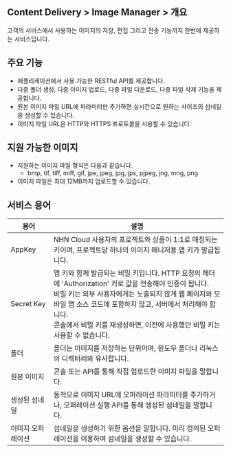 ## Content Delivery > Image Manager > 개요

고객의 서비스에서 사용하는 이미지의 저장, 편집 그리고 전송 기능까지 한번에 제공하는 서비스입니다.

## 주요 기능

- 애플리케이션에서 사용 가능한 RESTful API를 제공합니다.
- 다중 폴더 생성, 다중 이미지 업로드, 다중 파일 다운로드, 다중 파일 삭제 기능을 제공합니다.
- 원본 이미지 파일 URL에 파라미터만 추가하면 실시간으로 원하는 사이즈의 섬네일을 생성할 수 있습니다.
- 이미지 파일 URL은 HTTP와 HTTPS 프로토콜을 사용할 수 있습니다.

## 지원 가능한 이미지 

- 지원하는 이미지 파일 형식은 다음과 같습니다.
	- bmp, tif, tiff, miff, gif, jpe, jpeg, jpg, jps, pjpeg, jng, mng, png
- 이미지 파일은 최대 12MB까지 업로드할 수 있습니다.

## 서비스 용어

| 용어 | 설명 |
|---|---|
| AppKey | NHN Cloud 사용자의 프로젝트와 상품이 1:1로 매칭되는 키이며, 프로젝트당 하나의 이미지 매니저용 앱 키가 발급됩니다. |
| Secret Key | 앱 키와 함께 발급되는 비밀 키입니다. HTTP 요청의 헤더에 'Authorization' 키로 값을 전송해야 인증이 됩니다. <br/>비밀 키는 외부 사용자에게는 노출되지 않게 웹 페이지와 모바일 앱 소스 코드에 포함하지 않고, 서버에서 처리해야 합니다. <br/>콘솔에서 비밀 키를 재생성하면, 이전에 사용했던 비밀 키는 사용할 수 없습니다. |
| 폴더 | 폴더는 이미지를 저장하는 단위이며, 윈도우 폴더나 리눅스의 디렉터리와 유사합니다. |
| 원본 이미지 | 콘솔 또는 API를 통해 직접 업로드한 이미지 파일을 말합니다. |
| 생성된 섬네일 | 동적으로 이미지 URL에 오퍼레이션 파라미터를 추가하거나, 오퍼레이션 실행 API를 통해 생성된 섬네일을 말합니다. |
| 이미지 오퍼레이션 | 섬네일을 생성하기 위한 옵션을 말합니다. 미리 정의된 오퍼레이션을 이용하여 섬네일을 생성할 수 있습니다. |
